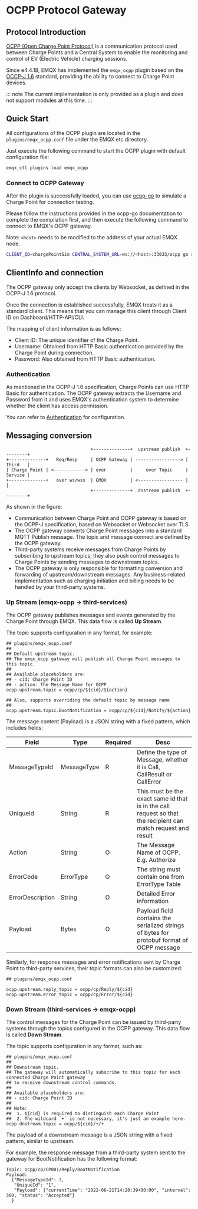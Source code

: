 # OCPP Protocol Gateway

## Protocol Introduction

[OCPP (Open Charge Point Protocol)](https://www.openchargealliance.org/)
is a communication protocol used between Charge Points and a Central System to
enable the monitoring and control of EV (Electric Vehicle) charging sessions.

Since e4.4.18, EMQX has implemented the `emqx_ocpp` plugin based on the
[OCCP-J 1.6](https://www.openchargealliance.org/protocols/ocpp-16/) standard, providing the ability
to connect to Charge Point devices.

::: note
The current implementation is only provided as a plugin and does not support modules at this time.
:::

## Quick Start

All configurations of the OCPP plugin are located in the `plugins/emqx_ocpp.conf` file under the
EMQX etc directory.

Just execute the following command to start the OCPP plugin with default configuration file:
```bash
emqx_ctl plugins load emqx_ocpp
```

### Connect to OCPP Gateway

After the plugin is successfully loaded, you can use [ocpp-go](https://github.com/lorenzodonini/ocpp-go)
to simulate a Charge Point for connection testing.

Please follow the instructions provided in the ocpp-go documentation to complete the compilation
first, and then execute the following command to connect to EMQX's OCPP gateway.

Note: `<host>` needs to be modified to the address of your actual EMQX node.
```bash
CLIENT_ID=chargePointSim CENTRAL_SYSTEM_URL=ws://<host>:33033/ocpp go run example/1.6/cp/*.go
```

## ClientInfo and connection

The OCPP gateway only accept the clients by Websocket, as defined in the OCPP-J 1.6 protocol.

Once the connection is established successfully, EMQX treats it as a standard client. This means
that you can manage this client through Client ID on Dashboard/HTTP-API/CLI.

The mapping of client information is as follows:
- Client ID: The unique identifier of the Charge Point.
- Username: Obtained from HTTP Basic authentication provided by the Charge Point during connection.
- Password: Also obtained from HTTP Basic authentication.


### Authentication

As mentioned in the OCPP-J 1.6 specification, Charge Points can use HTTP Basic for authentication.
The OCPP gateway extracts the Username and Password from it and uses EMQX's authentication system
to determine whether the client has access permission.

You can refer to [Authentication](../advanced/auth.md) for configuration.

## Messaging conversion

```
                                +--------------+  upstream publish  +---------+
+--------------+   Req/Resp     | OCPP Gateway | -----------------> | Third   |
| Charge Point | <------------> | over         |     over Topic     | Service |
+--------------+   over ws/wss  | EMQX         | <----------------- |         |
                                +--------------+  dnstream publish  +---------+
```

As shown in the figure:
- Communication between Charge Point and OCPP gateway is based on the OCPP-J specification,
  based on Websocket or Websocket over TLS.
- The OCPP gateway converts Charge Point messages into a standard MQTT Publish message. The topic and
  message connect are defined by the OCPP gateway.
- Third-party systems receive messages from Charge Points by subscribing to upstream topics;
  they also push control messages to Charge Points by sending messages to downstream topics.
- The OCPP gateway is only responsible for formatting conversion and forwarding of
   upstream/downstream messages.
   Any business-related implementation such as charging initiation and billing needs to be handled
   by your third-party systems.

### Up Stream (emqx-ocpp -> third-services)

The OCPP gateway publishes messages and events generated by the Charge Point through EMQX.
This data flow is called **Up Stream**.

The topic supports configuration in any format, for example:
```
## plugins/emqx_ocpp.conf
##
## Default upstream topic.
## The emqx_ocpp gateway will publish all Charge Point messages to this topic.
##
## Available placeholders are:
## - cid: Charge Point ID
## - action: The Message Name for OCPP
ocpp.upstream.topic = ocpp/cp/${cid}/${action}

## Also, supports overriding the default topic by message name
##
ocpp.upstream.topic.BootNotification = ocpp/cp/${cid}/Notify/${action}
```

The message content (Payload) is a JSON string with a fixed pattern, which includes fields:

| Field             | Type        | Required | Desc |
| ----------------- | ----------- | -------- | ---- |
| MessageTypeId     | MessageType | R        | Define the type of Message, whether it is Call, CallResult or CallError |
| UniqueId          | String      | R        | This must be the exact same id that is in the call request so that the recipient can match request and result |
| Action            | String      | O        | The Message Name of OCPP. E.g. Authorize |
| ErrorCode         | ErrorType   | O        | The string must contain one from ErrorType Table |
| ErrorDescription  | String      | O        | Detailed Error information |
| Payload           | Bytes       | O        | Payload field contains the serialized strings of bytes for protobuf format of OCPP message |

Similarly, for response messages and error notifications sent by Charge Point to third-party services,
their topic formats can also be customized:

```
## plugins/emqx_ocpp.conf

ocpp.upstream.reply_topic = ocpp/cp/Reply/${cid}
ocpp.upstream.error_topic = ocpp/cp/Error/${cid}
```


### Down Stream (third-services -> emqx-ocpp)

The control messages for the Charge Point can be issued by third-party systems through the topics
configured in the OCPP gateway. This data flow is called **Down Stream**.

The topic supports configuration in any format, such as:
```
## plugins/emqx_ocpp.conf
##
## Downstream topic.
## The gateway will automatically subscribe to this topic for each connected Charge Point gateway
## to receive downstream control commands.
##
## Available placeholders are:
## - cid: Charge Point ID
##
## Note:
##  1. ${cid} is required to distinguish each Charge Point
##  2. The wildcard `+` is not necessary, it's just an example here.
ocpp.dnstream.topic = ocpp/${cid}/+/+
```

The payload of a downstream message is a JSON string with a fixed pattern, similar to upstream.

For example, the response message from a third-party system sent to the gateway for BootNotification has the following format:
```
Topic: ocpp/cp/CP001/Reply/BootNotification
Payload:
  {"MessageTypeId": 3,
   "UniqueId": "1",
   "Payload": {"currentTime": "2022-06-21T14:20:39+00:00", "interval": 300, "status": "Accepted"}
  }
```
